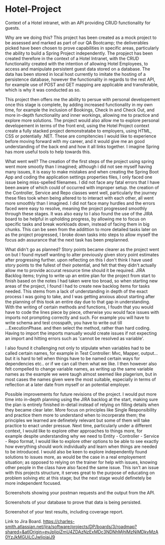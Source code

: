 # Hotel-Project
Context of a Hotel intranet, with an API providing  CRUD functionality for guests.

Why are we doing this?
This project has been created as a mock project to be assessed and marked as part of our QA Bootcamp; the deliverables picked have been chosen to prove capabilities in specific areas, particularly the ability to build a Spring Project independently.
The propject has been created therefore in the context of a Hotel Intranet, with the CRUD functionality created with the intention of allowing Hotel Employees, to access and manipulate persistent guest data stored on a database.
The data has been stored in local host currently to imitate the hosting of a persistence database, however the functionality in regards to the rest API, for example use of POST and GET mapping are applicable and transferable, which is why it was conducted as so.

This project then offers me the ability to persue with personal developement once this stage is complete, by adding increased functionality in my own time, for example the inclusion of Bookings, Check In and Check Out, and more in-depth functionality and inner workings, allowing me to practice and explore more solutions.
The project would also allow me to explore personal developement in terms of the front end, using the Hotel Project context create a fully stacked project demonstratabe to employers, using HTML, CSS or potentially .NET. These are compitencies I would like to experience before moving forward with my career, and it would give me an good understanding of the back end and how it all links together. I imagine Spring has more useful tools to help towards this.


What went well?
The creation of the first steps of the project using spring went more smootly than I imagined; although i did not see myself having many issues, it is easy to make mistakes and when creating the Spring Boot App and coding the application settings properties files, I only faced one issue being miss-spelled filenames. I did not face any fatal errors that I have been aware of which could of occurred with improper setup.
the creation of the Controller, Service and Repo classes went well, particularly the journey these files took when being altered to to interact with each other, all went more smoothly than I imagined. I did not face many hurdles and the errors faced were easy to resolve, meaning the project progressed smoothly through these stages. It was also easy to
I also found the use of the JIRA board to be helpful in upholding progress, by allowing me to focus on specific tasks and break workloads down, instead of facing them in big chunks. This can be seen from the addittion to more detailed tasks later on as the project progressed, I broke down tasks into steps to allow myself the focus adn assurance that the next task has been preplanned.


What didn't go as planned?
Story points became clearer as the project went on but I found myself wanting to alter previously given story point estimates after progressing further. upon reflecting on this I don't think I have used story points to the fullest of their potential, and felt that they didn't actually allow me to provide accurat resource time should it be required.
JIRA Backlog items; trying to write up an entire plan for the project from start to finish based on the notes I had taken were too broad, so when starting new areas of the project, I found I had to create new backlog items for tasks needed. This stems from a lack of understanding in depth of the exact process I was going to take, and I was getting anxious about starting after the planning of this took an entire day due to that gap in understanding.
With the writing of certain methods and functions, I foudn that you would have to code the lines piece by piece, otherwise you would face issues with imports not prompting correctly and such. For example you will have to write schema and test crosspath, you have to write out till ...ExecutionPhase. 	and then select the method, rather than hard coding. Having to import the imports manually would create issues if not expecting an import and hitting errors such as 'cannot be resolved as variable'.

I also found it challenging not only to stipulate when variables had to be called certain names, for example in Test Controller: Mvc, Mapper, output... but it is hard to tell when things have to be named certain ways for dependencies etc.. or if we can call them what we like. 
I then however also felt compelled to change variable names, as writing up the same variable names as the example we were taugh almost seemed like plagerism, but in most cases the names given were the most suitable, especially in terms of reflection at a later date from myself or an potential employer.


Possible improvements for future revisions of the project.
I would put more time into in-depth planning using the JIRA backlog at the start, making sure the plan is entirely finished in-detail instead of relying on filling details when they became clear later.
More focus on principles like Single Responsibility and practice them more to understand when to incorperate them; the principles we learned are definetely relevant but some of them will take practice to enact under pressue.
Next time, particularly under a different context, I would like to explore other approaches to things more, for example despite understanding why we need to Entity - Controller - Service - Repo format, I would like to explore other options to be able to see exactly how everything should work individually and learn when things are needed to be introduced.
I would also be keen to explore independently found solutions to issues more, as would be the case in a real employement situation; as opposed to relying on the trainer for help with issues, knowing other people in the class have also faced the same issue. This isn't an issue with this projects structure, it serves great to the purpose of educating on problem solving etc at this stage; but the next stage would definetely be more independent focused.

Screenshots showing your postman requests and the output from the API.

Screenshots of your database to prove that data is being persisted.

Screenshot of your test results, including coverage report.

Link to Jira Board. 
https://charles-smith.atlassian.net/jira/software/projects/DP/boards/3/roadmap?shared=&atlOrigin=eyJpIjoiZmU4ZDAzNzExMDc3NDNhMjhlMzNiMDkyMzA0YzJkMGUiLCJwIjoiaiJ9
